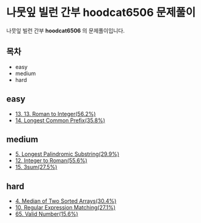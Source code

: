 # 나뭇잎 빌런 간부 hoodcat6506 문제풀이

나뭇잎 빌런 간부 **hoodcat6506** 의 문제풀이입니다.

## 목차
* easy
* medium
* hard

## easy
* [13. 13. Roman to Integer(56.2%)](https://leetcode.com/problems/longest-common-prefix)
* [14. Longest Common Prefix(35.8%)](https://leetcode.com/problems/longest-common-prefix)

## medium
* [5. Longest Palindromic Substring(29.9%)](https://leetcode.com/problems/longest-palindromic-substring)
* [12. Integer to Roman(55.6%)](https://leetcode.com/problems/integer-to-roman)
* [15. 3sum(27.5%)](https://leetcode.com/problems/3sum)

## hard
* [4. Median of Two Sorted Arrays(30.4%)](https://leetcode.com/problems/median-of-two-sorted-arrays)
* [10. Regular Expression Matching(27.1%)](https://leetcode.com/problems/regular-expression-matching)
* [65. Valid Number(15.6%)](https://leetcode.com/problems/valid-number)
